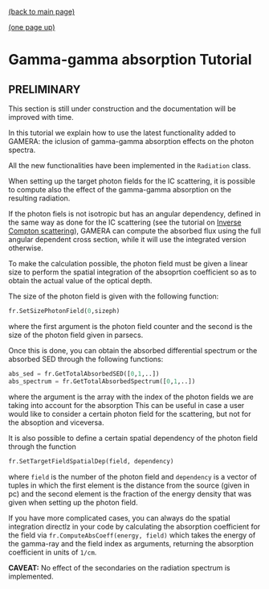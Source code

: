 [(back to main page)](main_page.md)

[(one page up)](tutorials_main.md)

Gamma-gamma absorption Tutorial
===============================

PRELIMINARY
-----------
This section is still under construction and the documentation will be improved with time.



In this tutorial we explain how to use the latest functionality added to GAMERA: the iclusion of gamma-gamma absorption effects
on the photon spectra.

All the new functionalities have been implemented in the `Radiation` class.

When setting up the target photon fields for the IC scattering, it is possible to compute also the effect of the gamma-gamma
absorption on the resulting radiation.

If the photon fiels is not isotropic but has an angular dependency, defined in the same way as done for the IC scattering
(see the tutorial on [Inverse Compton scattering](inverse_compton.md)), GAMERA can compute the absorbed flux using the full
angular dependent cross section, while it will use the integrated version otherwise.

To make the calculation possible, the photon field must be given a linear size to perform the spatial integration of
the absoprtion coefficient so as to obtain the actual value of the optical depth.

The size of the photon field is given with the following function:
```python
fr.SetSizePhotonField(0,sizeph)
```
where the first argument is the photon field counter and the second is the size of the photon field given in parsecs.

Once this is done, you can obtain the absorbed differential spectrum or the absorbed SED through the following functions:
```python
abs_sed = fr.GetTotalAbsorbedSED([0,1,..])
abs_spectrum = fr.GetTotalAbsorbedSpectrum([0,1,..])
```
where the argument is the array with the index of the photon fields we are taking into account for the absorption
This can be useful in case a user would like to consider a certain photon field for the scattering,
but not for the absoption and viceversa.

It is also possible to define a certain spatial dependency of the photon field through the function
```python
fr.SetTargetFieldSpatialDep(field, dependency)
```
where `field` is the number of the photon field and `dependency` is a vector of tuples 
in which the first element is the distance from the source (given in pc) and the second element is 
the fraction of the energy density that was given when setting up the photon field.

If you have more complicated cases, you can always do the spatial integration directlz in your code by calculating the absorption coefficient
for the field via `fr.ComputeAbsCoeff(energy, field)` which takes the energy of the gamma-ray and the field index as arguments, returning the 
absorption coefficient in units of `1/cm`.

<!-- **CAVEAT 1:** At the moment it is not implement a spatial dependency of the photon fields.
To take this into account, you could implement it in the scripting step, through the creation multiple fields with intensities
following a certain spatial function. -->

**CAVEAT:** No effect of the secondaries on the radiation spectrum is implemented.


